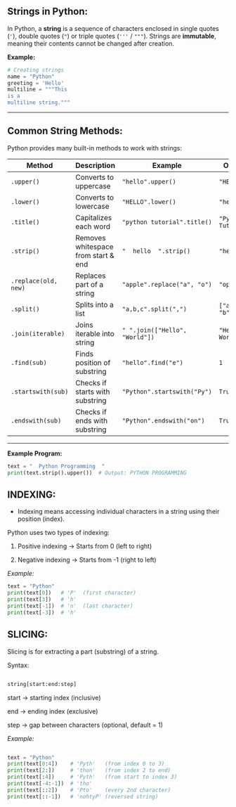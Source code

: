 ## Strings in Python:

In Python, a **string** is a sequence of characters enclosed in single quotes (`'`), double quotes (`"`) or triple quotes (`'''` / `"""`).
Strings are **immutable**, meaning their contents cannot be changed after creation.

**Example:**

```python
# Creating strings
name = "Python"
greeting = 'Hello'
multiline = """This
is a
multiline string."""
```

---

## Common String Methods:

Python provides many built-in methods to work with strings:

| Method               | Description                         | Example                        | Output              |
| -------------------- | ----------------------------------- | ------------------------------ | ------------------- |
| `.upper()`           | Converts to uppercase               | `"hello".upper()`              | `"HELLO"`           |
| `.lower()`           | Converts to lowercase               | `"HELLO".lower()`              | `"hello"`           |
| `.title()`           | Capitalizes each word               | `"python tutorial".title()`    | `"Python Tutorial"` |
| `.strip()`           | Removes whitespace from start & end | `"  hello  ".strip()`          | `"hello"`           |
| `.replace(old, new)` | Replaces part of a string           | `"apple".replace("a", "o")`    | `"opple"`           |
| `.split()`           | Splits into a list                  | `"a,b,c".split(",")`           | `["a", "b", "c"]`   |
| `.join(iterable)`    | Joins iterable into string          | `" ".join(["Hello", "World"])` | `"Hello World"`     |
| `.find(sub)`         | Finds position of substring         | `"hello".find("e")`            | `1`                 |
| `.startswith(sub)`   | Checks if starts with substring     | `"Python".startswith("Py")`    | `True`              |
| `.endswith(sub)`     | Checks if ends with substring       | `"Python".endswith("on")`      | `True`              |

---

**Example Program:**

```python
text = "  Python Programming  "
print(text.strip().upper())  # Output: PYTHON PROGRAMMING
```

## INDEXING:

- Indexing means accessing individual characters in a string using their position (index).

Python uses two types of indexing:

1. Positive indexing → Starts from 0 (left to right)

2. Negative indexing → Starts from -1 (right to left)

*Example:*

```python
text = "Python"
print(text[0])   # 'P'  (first character)
print(text[3])   # 'h'
print(text[-1])  # 'n'  (last character)
print(text[-3])  # 'h'
```

## SLICING:

Slicing is for extracting a part (substring) of a string.

Syntax:

```python

string[start:end:step]
```

start → starting index (inclusive)

end → ending index (exclusive)

step → gap between characters (optional, default = 1)

*Example:*
```python

text = "Python"
print(text[0:4])    # 'Pyth'   (from index 0 to 3)
print(text[2:])     # 'thon'   (from index 2 to end)
print(text[:4])     # 'Pyth'   (from start to index 3)
print(text[-4:-1])  # 'tho'
print(text[::2])    # 'Pto'    (every 2nd character)
print(text[::-1])   # 'nohtyP' (reversed string)
```
